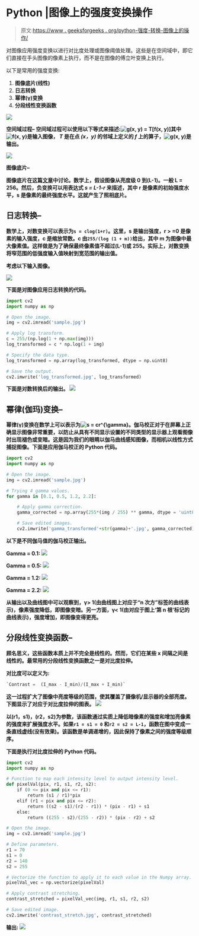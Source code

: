 # Python |图像上的强度变换操作

> 原文:[https://www . geeksforgeeks . org/python-强度-转换-图像上的操作/](https://www.geeksforgeeks.org/python-intensity-transformation-operations-on-images/)

对图像应用强度变换以进行对比度处理或图像阈值处理。这些是在空间域中，即它们直接在手头图像的像素上执行，而不是在图像的傅立叶变换上执行。

以下是常用的强度变换:

1.  **图像底片(线性)**
2.  **日志转换**
3.  **幂律(γ)变换**
4.  **分段线性变换函数**

**![](img/e4e0ea9e43ec5035cb694e95fc86c970.png)**

****空间域过程–**
空间域过程可以使用以下等式来描述:![g(x, y) = T[f(x, y)]](img/4cf3378f148adb6cbb01f8191d1f34eb.png "Rendered by QuickLaTeX.com")其中![f(x, y)](img/a25e000cab706ae59f581c3240c56808.png "Rendered by QuickLaTeX.com")是输入图像， *T* 是在点 *(x，y)* 的邻域上定义的 *f* 上的算子，![g(x, y)](img/47820de0c5d56598f022bf36cf1f9bfc.png "Rendered by QuickLaTeX.com")是输出。**

**![](img/7f3921e4ac2d42a17c8da9d88451480f.png)**

****图像底片–****

**图像底片在这篇[文章](https://www.geeksforgeeks.org/c-program-to-invert-making-negative-an-image-content-in-pgm-format/)中讨论。数学上，假设图像从亮度级 0 到(L-1)。一般 L = 256。然后，负变换可以用表达式 *s = L-1-r* 来描述，其中 r 是像素的初始强度水平，s 是像素的最终强度水平。这就产生了照相底片。**

## **日志转换–**

**数学上，对数变换可以表示为`s = clog(1+r)`。这里，s 是输出强度，r > =0 是像素的输入强度，c 是缩放常数。c 由`255/(log (1 + m))`给出，其中 m 为图像中最大像素值。这样做是为了确保最终像素值不超过(L-1)或 255。实际上，对数变换将窄范围的低强度输入值映射到宽范围的输出值。**

**考虑以下输入图像。**

**![](img/67a1530f12afaaf2b8bef65ea1167432.png)**

**下面是对图像应用日志转换的代码。**

```py
import cv2
import numpy as np

# Open the image.
img = cv2.imread('sample.jpg')

# Apply log transform.
c = 255/(np.log(1 + np.max(img)))
log_transformed = c * np.log(1 + img)

# Specify the data type.
log_transformed = np.array(log_transformed, dtype = np.uint8)

# Save the output.
cv2.imwrite('log_transformed.jpg', log_transformed)
```

**下面是对数转换后的输出。
![](img/78fad35f4638fe7fe67244343b077acc.png)**

## **幂律(伽玛)变换–**

**幂律(γ)变换在数学上可以表示为![s = cr^{\gamma}](img/5b7795fa19cdee392677ae3dfb61270b.png "Rendered by QuickLaTeX.com")。伽马校正对于在屏幕上正确显示图像非常重要，以防止从具有不同显示设置的不同类型的显示器上观看图像时出现褪色或变暗。这是因为我们的眼睛以伽马曲线感知图像，而相机以线性方式捕捉图像。下面是应用伽马校正的 Python 代码。**

```py
import cv2
import numpy as np

# Open the image.
img = cv2.imread('sample.jpg')

# Trying 4 gamma values.
for gamma in [0.1, 0.5, 1.2, 2.2]:

    # Apply gamma correction.
    gamma_corrected = np.array(255*(img / 255) ** gamma, dtype = 'uint8')

    # Save edited images.
    cv2.imwrite('gamma_transformed'+str(gamma)+'.jpg', gamma_corrected)
```

**以下是不同伽马值的伽马校正输出。**

****Gamma = 0.1:**
![](img/05163994bc812a9b33eba33f01e36d59.png)**

****Gamma = 0.5:**
![](img/f8e2aba319c6dc4e95c3b55dad442467.png)**

****Gamma = 1.2:**
![](img/fb3d7e4404292d6d62d2ddcbd7111736.png)**

****Gamma = 2.2:**
![](img/29d71ea40c43f904599c08050b93b4bc.png)**

**从输出以及曲线图中可以观察到，γ> 1(由曲线图上对应于“n 次方”标签的曲线表示)，像素强度降低，即图像变暗。另一方面，γ< 1(由对应于图上‘第 n 根’标记的曲线表示)，强度增加，即图像变得更亮。**

## **分段线性变换函数–**

**顾名思义，这些函数本质上并不完全是线性的。然而，它们在某些 x 间隔之间是线性的。最常用的分段线性变换函数之一是对比度拉伸。**

**对比度可以定义为:**

```py
`Contrast =  (I_max - I_min)/(I_max + I_min)`
```

**这一过程扩大了图像中亮度等级的范围，使其覆盖了摄像机/显示器的全部亮度。下图显示了对应于对比度拉伸的图表。
![](img/825e2ef8c6782e70b8974ba286351a2c.png)**

**以(r1，s1)，(r2，s2)为参数，该函数通过实质上降低暗像素的强度和增加亮像素的强度来扩展强度水平。如果`r1 = s1 = 0` 和`r2 = s2 = L-1`，函数在图中变成一条直线虚线(没有效果)。该函数是单调递增的，因此保持了像素之间的强度等级顺序。**

**下面是执行对比度拉伸的 Python 代码。**

```py
import cv2
import numpy as np

# Function to map each intensity level to output intensity level.
def pixelVal(pix, r1, s1, r2, s2):
    if (0 <= pix and pix <= r1):
        return (s1 / r1)*pix
    elif (r1 < pix and pix <= r2):
        return ((s2 - s1)/(r2 - r1)) * (pix - r1) + s1
    else:
        return ((255 - s2)/(255 - r2)) * (pix - r2) + s2

# Open the image.
img = cv2.imread('sample.jpg')

# Define parameters.
r1 = 70
s1 = 0
r2 = 140
s2 = 255

# Vectorize the function to apply it to each value in the Numpy array.
pixelVal_vec = np.vectorize(pixelVal)

# Apply contrast stretching.
contrast_stretched = pixelVal_vec(img, r1, s1, r2, s2)

# Save edited image.
cv2.imwrite('contrast_stretch.jpg', contrast_stretched)
```

****输出:**
![](img/ffc31e82231c3c5a97d2029f510ece02.png)**
